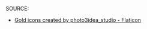 SOURCE:
 
* <a href="https://www.flaticon.com/free-icons/gold" title="gold icons">Gold icons created by photo3idea_studio - Flaticon</a>
